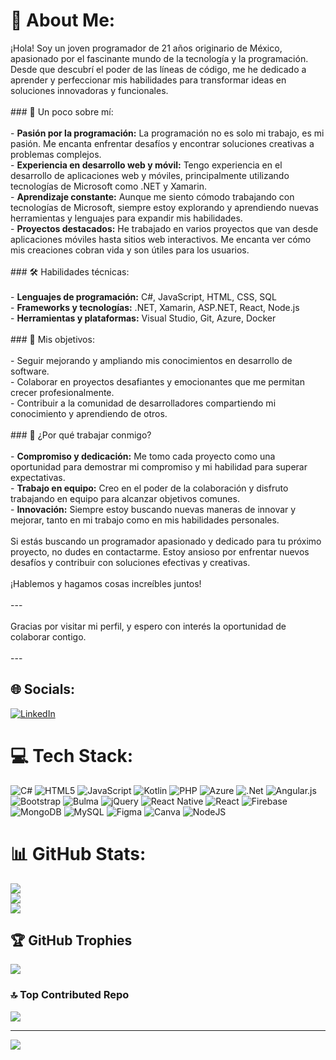 # 💫 About Me:
¡Hola! Soy un joven programador de 21 años originario de México, apasionado por el fascinante mundo de la tecnología y la programación. Desde que descubrí el poder de las líneas de código, me he dedicado a aprender y perfeccionar mis habilidades para transformar ideas en soluciones innovadoras y funcionales.<br><br>### 🌟 Un poco sobre mí:<br><br>- **Pasión por la programación:** La programación no es solo mi trabajo, es mi pasión. Me encanta enfrentar desafíos y encontrar soluciones creativas a problemas complejos.<br>- **Experiencia en desarrollo web y móvil:** Tengo experiencia en el desarrollo de aplicaciones web y móviles, principalmente utilizando tecnologías de Microsoft como .NET y Xamarin. <br>- **Aprendizaje constante:** Aunque me siento cómodo trabajando con tecnologías de Microsoft, siempre estoy explorando y aprendiendo nuevas herramientas y lenguajes para expandir mis habilidades.<br>- **Proyectos destacados:** He trabajado en varios proyectos que van desde aplicaciones móviles hasta sitios web interactivos. Me encanta ver cómo mis creaciones cobran vida y son útiles para los usuarios.<br><br>### 🛠️ Habilidades técnicas:<br><br>- **Lenguajes de programación:** C#, JavaScript, HTML, CSS, SQL<br>- **Frameworks y tecnologías:** .NET, Xamarin, ASP.NET, React, Node.js<br>- **Herramientas y plataformas:** Visual Studio, Git, Azure, Docker<br><br>### 🎯 Mis objetivos:<br><br>- Seguir mejorando y ampliando mis conocimientos en desarrollo de software.<br>- Colaborar en proyectos desafiantes y emocionantes que me permitan crecer profesionalmente.<br>- Contribuir a la comunidad de desarrolladores compartiendo mi conocimiento y aprendiendo de otros.<br><br>### 🚀 ¿Por qué trabajar conmigo?<br><br>- **Compromiso y dedicación:** Me tomo cada proyecto como una oportunidad para demostrar mi compromiso y mi habilidad para superar expectativas.<br>- **Trabajo en equipo:** Creo en el poder de la colaboración y disfruto trabajando en equipo para alcanzar objetivos comunes.<br>- **Innovación:** Siempre estoy buscando nuevas maneras de innovar y mejorar, tanto en mi trabajo como en mis habilidades personales.<br><br>Si estás buscando un programador apasionado y dedicado para tu próximo proyecto, no dudes en contactarme. Estoy ansioso por enfrentar nuevos desafíos y contribuir con soluciones efectivas y creativas.<br><br>¡Hablemos y hagamos cosas increíbles juntos!<br><br>---<br><br>Gracias por visitar mi perfil, y espero con interés la oportunidad de colaborar contigo.<br><br>---


## 🌐 Socials:
[![LinkedIn](https://img.shields.io/badge/LinkedIn-%230077B5.svg?logo=linkedin&logoColor=white)](https://linkedin.com/in/www.linkedin.com/in/david-gonzalez-amaro-75129b255) 

# 💻 Tech Stack:
![C#](https://img.shields.io/badge/c%23-%23239120.svg?style=for-the-badge&logo=csharp&logoColor=white) ![HTML5](https://img.shields.io/badge/html5-%23E34F26.svg?style=for-the-badge&logo=html5&logoColor=white) ![JavaScript](https://img.shields.io/badge/javascript-%23323330.svg?style=for-the-badge&logo=javascript&logoColor=%23F7DF1E) ![Kotlin](https://img.shields.io/badge/kotlin-%237F52FF.svg?style=for-the-badge&logo=kotlin&logoColor=white) ![PHP](https://img.shields.io/badge/php-%23777BB4.svg?style=for-the-badge&logo=php&logoColor=white) ![Azure](https://img.shields.io/badge/azure-%230072C6.svg?style=for-the-badge&logo=microsoftazure&logoColor=white) ![.Net](https://img.shields.io/badge/.NET-5C2D91?style=for-the-badge&logo=.net&logoColor=white) ![Angular.js](https://img.shields.io/badge/angular.js-%23E23237.svg?style=for-the-badge&logo=angularjs&logoColor=white) ![Bootstrap](https://img.shields.io/badge/bootstrap-%238511FA.svg?style=for-the-badge&logo=bootstrap&logoColor=white) ![Bulma](https://img.shields.io/badge/bulma-00D0B1?style=for-the-badge&logo=bulma&logoColor=white) ![jQuery](https://img.shields.io/badge/jquery-%230769AD.svg?style=for-the-badge&logo=jquery&logoColor=white) ![React Native](https://img.shields.io/badge/react_native-%2320232a.svg?style=for-the-badge&logo=react&logoColor=%2361DAFB) ![React](https://img.shields.io/badge/react-%2320232a.svg?style=for-the-badge&logo=react&logoColor=%2361DAFB) ![Firebase](https://img.shields.io/badge/firebase-a08021?style=for-the-badge&logo=firebase&logoColor=ffcd34) ![MongoDB](https://img.shields.io/badge/MongoDB-%234ea94b.svg?style=for-the-badge&logo=mongodb&logoColor=white) ![MySQL](https://img.shields.io/badge/mysql-4479A1.svg?style=for-the-badge&logo=mysql&logoColor=white) ![Figma](https://img.shields.io/badge/figma-%23F24E1E.svg?style=for-the-badge&logo=figma&logoColor=white) ![Canva](https://img.shields.io/badge/Canva-%2300C4CC.svg?style=for-the-badge&logo=Canva&logoColor=white) ![NodeJS](https://img.shields.io/badge/node.js-6DA55F?style=for-the-badge&logo=node.js&logoColor=white)
# 📊 GitHub Stats:
![](https://github-readme-stats.vercel.app/api?username=DavidG1133&theme=material-palenight&hide_border=false&include_all_commits=false&count_private=false)<br/>
![](https://github-readme-streak-stats.herokuapp.com/?user=DavidG1133&theme=material-palenight&hide_border=false)<br/>
![](https://github-readme-stats.vercel.app/api/top-langs/?username=DavidG1133&theme=material-palenight&hide_border=false&include_all_commits=false&count_private=false&layout=compact)

## 🏆 GitHub Trophies
![](https://github-profile-trophy.vercel.app/?username=DavidG1133&theme=gruvbox&no-frame=false&no-bg=true&margin-w=4)

### 🔝 Top Contributed Repo
![](https://github-contributor-stats.vercel.app/api?username=DavidG1133&limit=5&theme=dark&combine_all_yearly_contributions=true)

---
[![](https://visitcount.itsvg.in/api?id=DavidG1133&icon=0&color=0)](https://visitcount.itsvg.in)

<!-- Proudly created with GPRM ( https://gprm.itsvg.in ) -->
